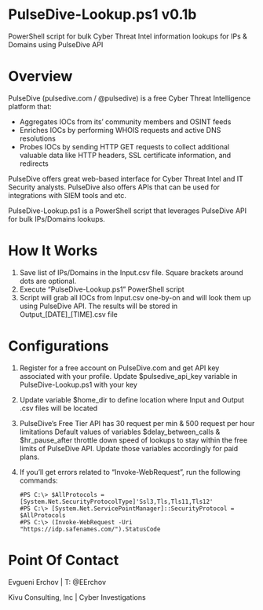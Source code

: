 # PulseDive-Lookup.ps1 v0.1b
PowerShell script for bulk Cyber Threat Intel information lookups for IPs &amp; Domains using PulseDive API

# Overview

PulseDive (pulsedive.com / @pulsedive) is a free Cyber Threat Intelligence platform that: 
- Aggregates IOCs from its’ community members and OSINT feeds
- Enriches IOCs by performing WHOIS requests and active DNS resolutions
- Probes IOCs by sending HTTP GET requests to collect additional valuable data like HTTP headers, SSL certificate information, and redirects

PulseDive offers great web-based interface for Cyber Threat Intel and IT Security analysts. PulseDive also offers APIs that can be used for integrations with SIEM tools and etc.

PulseDive-Lookup.ps1 is a PowerShell script that leverages PulseDive API for bulk IPs/Domains lookups.

# How It Works

1.	Save list of IPs/Domains in the Input.csv file. Square brackets around dots are optional.
2.	Execute “PulseDive-Lookup.ps1” PowerShell script
3.	Script will grab all IOCs from Input.csv one-by-on and will look them up using PulseDive API. The results will be stored in Output_[DATE]_[TIME].csv file

# Configurations
1.	Register for a free account on PulseDive.com and get API key associated with your profile. Update $pulsedive_api_key variable in PulseDive-Lookup.ps1 with your key

2.	Update variable $home_dir to define location where Input and Output .csv files will be located

3.	PulseDive’s Free Tier API has 30 request per min & 500 request per hour limitations
Default values of variables $delay_between_calls & $hr_pause_after throttle down speed of lookups to stay within the free limits of PulseDive API. Update those variables accordingly for paid plans.

4.	If you’ll get errors related to “Invoke-WebRequest”, run the following commands:

        #PS C:\> $AllProtocols = [System.Net.SecurityProtocolType]'Ssl3,Tls,Tls11,Tls12'
        #PS C:\> [System.Net.ServicePointManager]::SecurityProtocol = $AllProtocols
        #PS C:\> (Invoke-WebRequest -Uri "https://idp.safenames.com/").StatusCode

# Point Of Contact
Evgueni Erchov | T: @EErchov 

Kivu Consulting, Inc | Cyber Investigations
